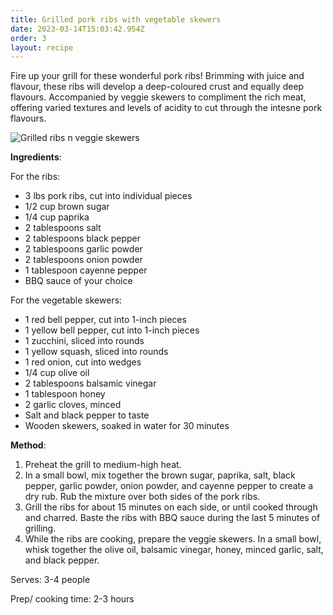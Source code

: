 ```yaml
---
title: Grilled pork ribs with vegetable skewers
date: 2023-03-14T15:03:42.954Z
order: 3
layout: recipe
---
```

Fire up your grill for these wonderful pork ribs! Brimming with juice and flavour, these ribs will develop a deep-coloured crust and equally deep flavours. Accompanied by veggie skewers to compliment the rich meat, offering varied textures and levels of acidity to cut through the intesne pork flavours.

![Grilled ribs n veggie skewers](../uploads/dall·e-2023-03-14-14.32.36-cookbook-image-of-perfect-ribs-on-the-grill-with-veggie-skewers.png "Image generated by DALL-E")

**Ingredients**:

For the ribs:

* 3 lbs pork ribs, cut into individual pieces
* 1/2 cup brown sugar
* 1/4 cup paprika
* 2 tablespoons salt
* 2 tablespoons black pepper
* 2 tablespoons garlic powder
* 2 tablespoons onion powder
* 1 tablespoon cayenne pepper
* BBQ sauce of your choice

For the vegetable skewers:

* 1 red bell pepper, cut into 1-inch pieces
* 1 yellow bell pepper, cut into 1-inch pieces
* 1 zucchini, sliced into rounds
* 1 yellow squash, sliced into rounds
* 1 red onion, cut into wedges
* 1/4 cup olive oil
* 2 tablespoons balsamic vinegar
* 1 tablespoon honey
* 2 garlic cloves, minced
* Salt and black pepper to taste
* Wooden skewers, soaked in water for 30 minutes

**Method**:

1. Preheat the grill to medium-high heat.
2. In a small bowl, mix together the brown sugar, paprika, salt, black pepper, garlic powder, onion powder, and cayenne pepper to create a dry rub. Rub the mixture over both sides of the pork ribs.
3. Grill the ribs for about 15 minutes on each side, or until cooked through and charred. Baste the ribs with BBQ sauce during the last 5 minutes of grilling.
4. While the ribs are cooking, prepare the veggie skewers. In a small bowl, whisk together the olive oil, balsamic vinegar, honey, minced garlic, salt, and black pepper.

Serves: 3-4 people

Prep/ cooking time: 2-3 hours